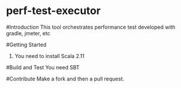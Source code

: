 # perf-test-executor

#Introduction 
This tool orchestrates performance test developed with gradle, jmeter, etc

#Getting Started
1.	You need to install Scala 2.11

#Build and Test
You need SBT

#Contribute
Make a fork and then a pull request. 
